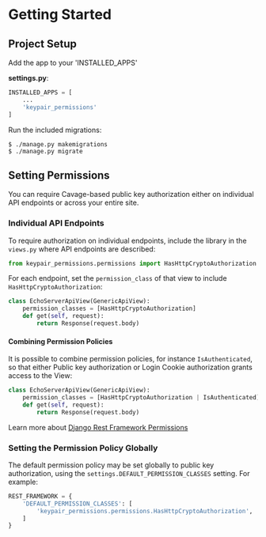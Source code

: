 # Getting Started

## Project Setup

Add the app to your 'INSTALLED_APPS'

**settings.py**:
```python
INSTALLED_APPS = [
	...
	'keypair_permissions'
]
```

Run the included migrations:

```
$ ./manage.py makemigrations
$ ./manage.py migrate
```

## Setting Permissions

You can require Cavage-based public key authorization either on individual API endpoints or across your entire site.

### Individual API Endpoints

To require authorization on individual endpoints, include the library in the `views.py` where API endpoints are described:

```python
from keypair_permissions.permissions import HasHttpCryptoAuthorization
```

For each endpoint, set the `permission_class` of that view to include `HasHttpCryptoAuthorization`:

```python
class EchoServerApiView(GenericApiView):
    permission_classes = [HasHttpCryptoAuthorization]
    def get(self, request):
        return Response(request.body)
```


#### Combining Permission Policies

It is possible to combine permission policies, for instance `IsAuthenticated`, so that either Public key authorization or Login Cookie authorization grants access to the View:


```python
class EchoServerApiView(GenericApiView):
    permission_classes = [HasHttpCryptoAuthorization | IsAuthenticated]
    def get(self, request):
        return Response(request.body)
```

Learn more about [Django Rest Framework Permissions](https://www.django-rest-framework.org/api-guide/permissions/)

### Setting the Permission Policy Globally

The default permission policy may be set globally to public key authorization, using the `settings.DEFAULT_PERMISSION_CLASSES` setting. For example:

```python
REST_FRAMEWORK = {
    'DEFAULT_PERMISSION_CLASSES': [
        'keypair_permissions.permissions.HasHttpCryptoAuthorization',
    ]
}
```
